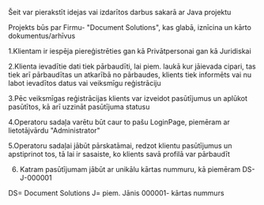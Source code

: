 Šeit var pierakstīt idejas vai izdarītos darbus sakarā ar Java projektu

Projekts būs par Firmu- "Document Solutions", 
kas glabā, iznīcina un kārto dokumentus/arhīvus

1.Klientam ir iespēja piereģistrēties gan kā Privātpersonai gan kā Juridiskai

2.Klienta ievadītie dati tiek pārbaudīti, lai piem. laukā kur jāievada cipari, tas tiek arī pārbaudītas
un atkarībā no pārbaudes, klients tiek informēts vai nu labot ievadītos datus vai veiksmīgu reģistrāciju

3.Pēc veiksmīgas reģistrācijas klients var izveidot pasūtījumus un aplūkot pasūtītos, kā arī uzzināt pasūtījuma statusu

4.Operatoru sadaļa varētu būt caur to pašu LoginPage, piemēram ar lietotājvārdu "Administrator"

5.Operatoru sadaļai jābūt pārskatāmai, redzot klientu pasūtījumus un apstiprinot tos, tā lai ir sasaiste, ko klients savā profilā var pārbaudīt

6. Katram pasūtījumam jābūt ar unikālu kārtas nummuru, kā piemēram DS-J-000001

DS= Document Solutions
J= piem. Jānis
000001- kārtas nummurs


